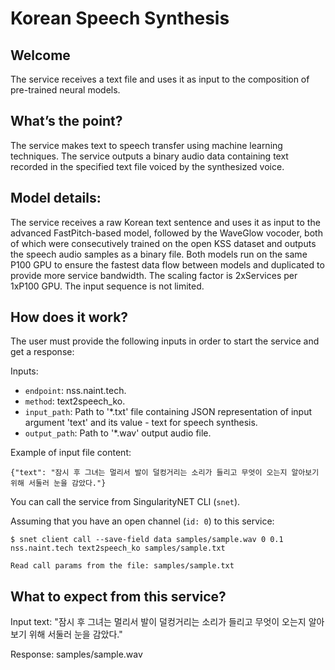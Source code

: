# Korean Speech Synthesis


## Welcome

The service receives a text file and uses it as input to the composition of pre-trained neural models.

## What’s the point?

The service makes text to speech transfer using machine learning techniques.
The service outputs a binary audio data containing text recorded in the specified text file voiced by the synthesized voice.

## Model details:

The service receives a raw Korean text sentence and uses it as input to the advanced FastPitch-based model, followed by the WaveGlow vocoder, both of which were consecutively trained on the open KSS dataset and outputs the speech audio samples as a binary file. Both models run on the same P100 GPU to ensure the fastest data flow between models and duplicated to provide more service bandwidth. The scaling factor is 2xServices per 1xP100 GPU. The input sequence is not limited. 

## How does it work?

The user must provide the following inputs in order to start the service and get a response:

Inputs:

 -   `endpoint`: nss.naint.tech.
 -   `method`: text2speech_ko.
 -   `input_path`: Path to '\*.txt' file containing JSON representation of input argument 'text' and its value - text for speech synthesis.
 -   `output_path`: Path to '\*.wav' output audio file.

Example of input file content:

```
{"text": "잠시 후 그녀는 멀리서 발이 덜컹거리는 소리가 들리고 무엇이 오는지 알아보기 위해 서둘러 눈을 감았다."}
```

You can call the service from SingularityNET CLI (`snet`).

Assuming that you have an open channel (`id: 0`) to this service:

```
$ snet client call --save-field data samples/sample.wav 0 0.1 nss.naint.tech text2speech_ko samples/sample.txt

Read call params from the file: samples/sample.txt
```

## What to expect from this service?

Input text:
"잠시 후 그녀는 멀리서 발이 덜컹거리는 소리가 들리고 무엇이 오는지 알아보기 위해 서둘러 눈을 감았다."

Response:
samples/sample.wav
